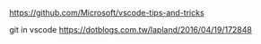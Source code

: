 https://github.com/Microsoft/vscode-tips-and-tricks

git in vscode
https://dotblogs.com.tw/lapland/2016/04/19/172848